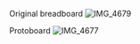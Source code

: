Original breadboard
![IMG_4679](https://user-images.githubusercontent.com/114199773/202334644-94d8312c-8e0e-4c01-af08-53377059869a.JPG)


Protoboard
![IMG_4677](https://user-images.githubusercontent.com/114199773/202334616-fe625e75-053b-4bad-87c9-c2675a610985.JPG)

